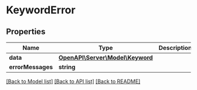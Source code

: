 # KeywordError

## Properties
Name | Type | Description | Notes
------------ | ------------- | ------------- | -------------
**data** | [**OpenAPI\Server\Model\Keyword**](Keyword.md) |  | [optional] 
**errorMessages** | **string** |  | [optional] 

[[Back to Model list]](../README.md#documentation-for-models) [[Back to API list]](../README.md#documentation-for-api-endpoints) [[Back to README]](../README.md)


